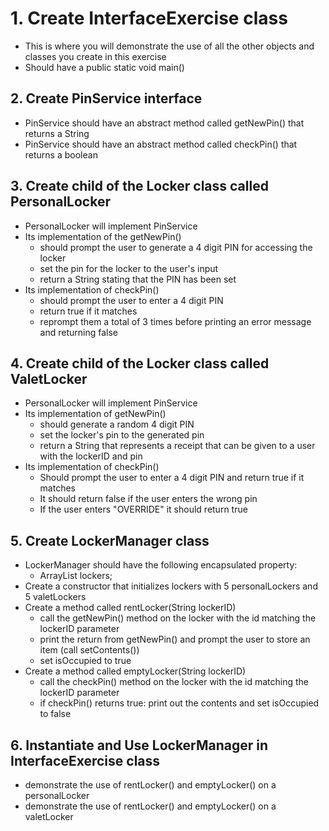 # 1. Create InterfaceExercise class
* This is where you will demonstrate the use of all the other objects and classes you create in this exercise
* Should have a public static void main()

## 2. Create PinService interface
* PinService should have an abstract method called getNewPin() that returns a String
* PinService should have an abstract method called checkPin() that returns a boolean

## 3. Create child of the Locker class called PersonalLocker
* PersonalLocker will implement PinService
* Its implementation of the getNewPin()
    * should prompt the user to generate a 4 digit PIN for accessing the locker
    * set the pin for the locker to the user's input
    * return a String stating that the PIN has been set
* Its implementation of checkPin()
    * should prompt the user to enter a 4 digit PIN
    * return true if it matches
    * reprompt them a total of 3 times before printing an error message and returning false

## 4. Create child of the Locker class called ValetLocker
* PersonalLocker will implement PinService
* Its implementation of getNewPin()
    * should generate a random 4 digit PIN
    * set the locker's pin to the generated pin
    * return a String that represents a receipt that can be given to a user with the lockerID and pin
* Its implementation of checkPin()
    * Should prompt the user to enter a 4 digit PIN and return true if it matches
    * It should return false if the user enters the wrong pin
    * If the user enters "OVERRIDE" it should return true

## 5. Create LockerManager class
* LockerManager should have the following encapsulated property:
    * ArrayList<Locker> lockers;
* Create a constructor that initializes lockers with 5 personalLockers and 5 valetLockers
* Create a method called rentLocker(String lockerID)
    * call the getNewPin() method on the locker with the id matching the lockerID parameter
    * print the return from getNewPin() and prompt the user to store an item (call setContents())
    * set isOccupied to true
* Create a method called emptyLocker(String lockerID)
    * call the checkPin() method on the locker with the id matching the lockerID parameter
    * if checkPin() returns true: print out the contents and set isOccupied to false

## 6. Instantiate and Use LockerManager in InterfaceExercise class
* demonstrate the use of rentLocker() and emptyLocker() on a personalLocker
* demonstrate the use of rentLocker() and emptyLocker() on a valetLocker
